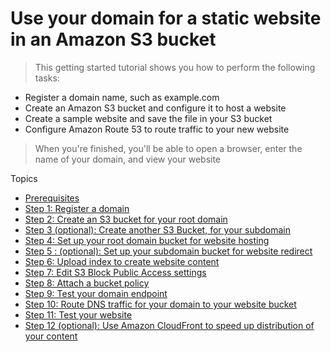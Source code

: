 # Use your domain for a static website in an Amazon S3 bucket

> This getting started tutorial shows you how to perform the following tasks:

<ul>
    <li>
      Register a domain name, such as example.com
  </li>
  <li>
    Create an Amazon S3 bucket and configure it to host a website
  </li>
    <li>
    Create a sample website and save the file in your S3 bucket
  </li>
    <li>
    Configure Amazon Route 53 to route traffic to your new website
  </li>
</ul>

> When you're finished, you'll be able to open a browser, enter the name of your domain, and view your website

Topics 

- [Prerequisites](https://docs.aws.amazon.com/Route53/latest/DeveloperGuide/getting-started-s3.html#getting-started-prerequisites)
- [Step 1: Register a domain](https://docs.aws.amazon.com/Route53/latest/DeveloperGuide/getting-started-s3.html#getting-started-find-domain-name)
- [Step 2: Create an S3 bucket for your root domain](https://docs.aws.amazon.com/Route53/latest/DeveloperGuide/getting-started-s3.html#getting-started-create-s3-website-bucket)
- [Step 3 (optional): Create another S3 Bucket, for your subdomain](https://docs.aws.amazon.com/Route53/latest/DeveloperGuide/getting-started-s3.html#getting-started-create-s3-www-bucket)
- [Step 4: Set up your root domain bucket for website hosting](https://docs.aws.amazon.com/Route53/latest/DeveloperGuide/getting-started-s3.html#getting-started-configure-root-for-website)
- [Step 5 : (optional): Set up your subdomain bucket for website redirect](https://docs.aws.amazon.com/Route53/latest/DeveloperGuide/getting-started-s3.html#getting-started-subdomain-bucket-redirect)
- [Step 6: Upload index to create website content](https://docs.aws.amazon.com/Route53/latest/DeveloperGuide/getting-started-s3.html#getting-started-upload-content)
- [Step 7: Edit S3 Block Public Access settings](https://docs.aws.amazon.com/Route53/latest/DeveloperGuide/getting-started-s3.html#getting-started-block-access)
- [Step 8: Attach a bucket policy](https://docs.aws.amazon.com/Route53/latest/DeveloperGuide/getting-started-s3.html#getting-started-attach-policy)
- [Step 9: Test your domain endpoint](https://docs.aws.amazon.com/Route53/latest/DeveloperGuide/getting-started-s3.html#getting-started-test-domain-endpoint)
- [Step 10: Route DNS traffic for your domain to your website bucket](https://docs.aws.amazon.com/Route53/latest/DeveloperGuide/getting-started-s3.html#getting-started-create-alias)
- [Step 11: Test your website](https://docs.aws.amazon.com/Route53/latest/DeveloperGuide/getting-started-s3.html#getting-started-test)
- [Step 12 (optional): Use Amazon CloudFront to speed up distribution of your content](https://docs.aws.amazon.com/Route53/latest/DeveloperGuide/getting-started-s3.html#getting-started-cloudfront)

